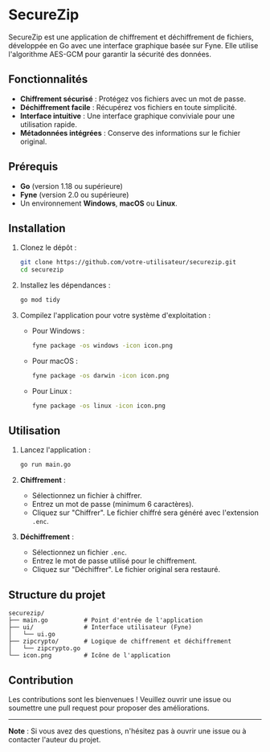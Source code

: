 
# SecureZip

SecureZip est une application de chiffrement et déchiffrement de fichiers, développée en Go avec une interface graphique basée sur Fyne. Elle utilise l'algorithme AES-GCM pour garantir la sécurité des données.

## Fonctionnalités

- **Chiffrement sécurisé** : Protégez vos fichiers avec un mot de passe.
- **Déchiffrement facile** : Récupérez vos fichiers en toute simplicité.
- **Interface intuitive** : Une interface graphique conviviale pour une utilisation rapide.
- **Métadonnées intégrées** : Conserve des informations sur le fichier original.

## Prérequis

- **Go** (version 1.18 ou supérieure)
- **Fyne** (version 2.0 ou supérieure)
- Un environnement **Windows**, **macOS** ou **Linux**.

## Installation

1. Clonez le dépôt :
   ```bash
   git clone https://github.com/votre-utilisateur/securezip.git
   cd securezip
   ```

2. Installez les dépendances :
   ```bash
   go mod tidy
   ```

3. Compilez l'application pour votre système d'exploitation :
   - Pour Windows :
     ```bash
     fyne package -os windows -icon icon.png
     ```
   - Pour macOS :
     ```bash
     fyne package -os darwin -icon icon.png
     ```
   - Pour Linux :
     ```bash
     fyne package -os linux -icon icon.png
     ```

## Utilisation

1. Lancez l'application :
   ```bash
   go run main.go
   ```

2. **Chiffrement** :
   - Sélectionnez un fichier à chiffrer.
   - Entrez un mot de passe (minimum 6 caractères).
   - Cliquez sur "Chiffrer". Le fichier chiffré sera généré avec l'extension `.enc`.

3. **Déchiffrement** :
   - Sélectionnez un fichier `.enc`.
   - Entrez le mot de passe utilisé pour le chiffrement.
   - Cliquez sur "Déchiffrer". Le fichier original sera restauré.

## Structure du projet

```
securezip/
├── main.go          # Point d'entrée de l'application
├── ui/              # Interface utilisateur (Fyne)
│   └── ui.go
├── zipcrypto/       # Logique de chiffrement et déchiffrement
│   └── zipcrypto.go
└── icon.png         # Icône de l'application
```

## Contribution

Les contributions sont les bienvenues ! Veuillez ouvrir une issue ou soumettre une pull request pour proposer des améliorations.

---

**Note** : Si vous avez des questions, n'hésitez pas à ouvrir une issue ou à contacter l'auteur du projet.
